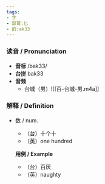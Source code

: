 ```yaml
---
tags:
- 字
- 部首:匕
- 韵:ak33
---
```


### __读音__ / Pronunciation

- __音标__ /bak33/
- __台拼__ bak33
- __音频__
	- 台城（男）![[百-台城-男.m4a]]
### 解释 / Definition

- 数 / num.
	- （台）十个十
	- （英）one hundred

	**用例 / Example**
	- （台）百厌
	- （英）naughty